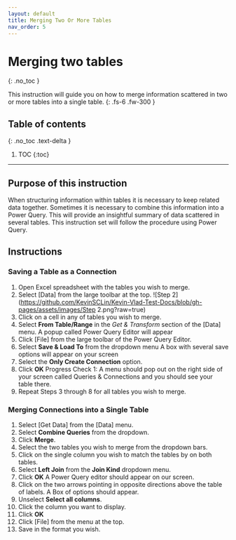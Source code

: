 ```yaml
---
layout: default
title: Merging Two Or More Tables
nav_order: 5
---
```



# Merging two tables 
{: .no_toc }

This instruction will guide you on how to merge information scattered in two or more tables into a single table. 
{: .fs-6 .fw-300 }

## Table of contents
{: .no_toc .text-delta }

1. TOC
{:toc}

---


## Purpose of this instruction
When structuring information within tables it is necessary to keep related data together. Sometimes it is necessary to combine this information into a Power Query. This will provide an insightful summary of data scattered in several tables. This instruction set will follow the procedure using Power Query.  

## Instructions

### Saving a Table as a Connection
1. Open Excel spreadsheet with the tables you wish to merge.
2. Select [Data] from the large toolbar at the top.
![Step 2](https://github.com/KevinSCLin/Kevin-Vlad-Test-Docs/blob/gh-pages/assets/images/Step 2.png?raw=true)
3. Click on a cell in any of tables you wish to merge.
4. Select **From Table/Range** in the _Get & Transform_ section of the [Data] menu.
A popup called Power Query Editor will appear 
5. Click [File] from the large toolbar of the Power Query Editor.
6. Select **Save & Load To** from the dropdown menu
A box with several save options will appear on your screen
7. Select the **Only Create Connection** option.
8. Click **OK**
Progress Check 1: A menu should pop out on the right side of your screen called Queries & Connections and you should see your table there.
9. Repeat Steps 3 through 8 for all tables you wish to merge.

### Merging Connections into a Single Table
1. Select [Get Data] from the [Data] menu.
2. Select **Combine Queries** from the dropdown.
3. Click **Merge**.
4. Select the two tables you wish to merge from the dropdown bars.
5. Click on the single column you wish to match the tables by on both tables.
6. Select **Left Join** from the **Join Kind** dropdown menu.
7. Click **OK**
A Power Query editor should appear on our screen.
8. Click on the two arrows pointing in opposite directions above the table of labels.
A Box of options should appear.
9. Unselect **Select all columns**.
10. Click the column you want to display.
11. Click **OK**
12. Click [File] from the menu at the top.
13. Save in the format you wish.
 
